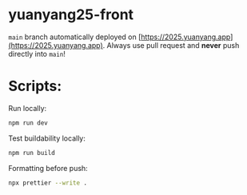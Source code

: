 # yuanyang25-front

`main` branch automatically deployed on [https://2025.yuanyang.app](https://2025.yuanyang.app). Always use pull request and **never** push directly into `main`!



# Scripts:

Run locally:

```bash
npm run dev
```

Test buildability locally:

```bash
npm run build
```

Formatting before push:

```bash
npx prettier --write .
```

